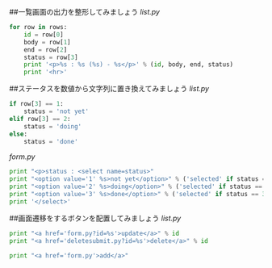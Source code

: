 ##一覧画面の出力を整形してみましょう
*list.py*
```Python
for row in rows:
    id = row[0]
    body = row[1]
    end = row[2]
    status = row[3]
    print '<p>%s : %s (%s) - %s</p>' % (id, body, end, status)
    print '<hr>'
```
##ステータスを数値から文字列に置き換えてみましょう
*list.py*
```Python
if row[3] == 1:
    status = 'not yet'
elif row[3] == 2:
    status = 'doing'
else:
    status = 'done'
```
*form.py*
```Python
print "<p>status : <select name=status>"
print "<option value='1' %s>not yet</option>" % ('selected' if status == 1 else '')
print "<option value='2' %s>doing</option>" % ('selected' if status == 2 else '')
print "<option value='3' %s>done</option>" % ('selected' if status == 3 else '')
print '</select>'
```
##画面遷移をするボタンを配置してみましょう
*list.py*
```Python
print "<a href='form.py?id=%s'>update</a>" % id
print "<a href='deletesubmit.py?id=%s'>delete</a>" % id

print "<a href='form.py'>add</a>"
```
